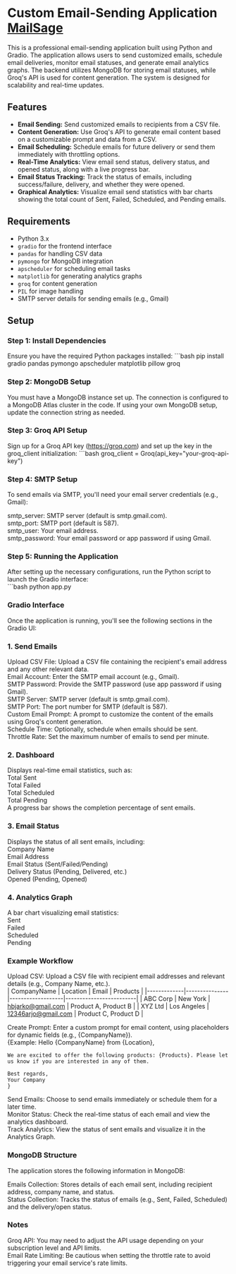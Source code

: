 # Custom Email-Sending Application [MailSage](https://huggingface.co/spaces/Zedoman/Email_Sender)

This is a professional email-sending application built using Python and Gradio. The application allows users to send customized emails, schedule email deliveries, monitor email statuses, and generate email analytics graphs. The backend utilizes MongoDB for storing email statuses, while Groq's API is used for content generation. The system is designed for scalability and real-time updates.<br>

## Features <br>
- **Email Sending:** Send customized emails to recipients from a CSV file. <br>
- **Content Generation:** Use Groq's API to generate email content based on a customizable prompt and data from a CSV. <br>
- **Email Scheduling:** Schedule emails for future delivery or send them immediately with throttling options.<br>
- **Real-Time Analytics:** View email send status, delivery status, and opened status, along with a live progress bar. <br>
- **Email Status Tracking:** Track the status of emails, including success/failure, delivery, and whether they were opened.<br>
- **Graphical Analytics:** Visualize email send statistics with bar charts showing the total count of Sent, Failed, Scheduled, and Pending emails.<br>

## Requirements<br>
- Python 3.x<br>
- `gradio` for the frontend interface <br>
- `pandas` for handling CSV data <br>
- `pymongo` for MongoDB integration<br>
- `apscheduler` for scheduling email tasks<br>
- `matplotlib` for generating analytics graphs<br>
- `groq` for content generation<br>
- `PIL` for image handling<br>
- SMTP server details for sending emails (e.g., Gmail)<br>

## Setup <br>

### Step 1: Install Dependencies <br>
Ensure you have the required Python packages installed:
    ```bash
    pip install gradio pandas pymongo apscheduler matplotlib pillow groq

### Step 2: MongoDB Setup <br>
You must have a MongoDB instance set up. The connection is configured to a MongoDB Atlas cluster in the code. If using your own MongoDB setup, update the connection string as needed.

### Step 3: Groq API Setup <br>
Sign up for a Groq API key (https://groq.com) and set up the key in the groq_client initialization:
    ```bash
    groq_client = Groq(api_key="your-groq-api-key")


### Step 4: SMTP Setup<br>
To send emails via SMTP, you'll need your email server credentials (e.g., Gmail):<br>

smtp_server: SMTP server (default is smtp.gmail.com).<br>
smtp_port: SMTP port (default is 587).<br>
smtp_user: Your email address.<br>
smtp_password: Your email password or app password if using Gmail.<br>

### Step 5: Running the Application<br>
After setting up the necessary configurations, run the Python script to launch the Gradio interface:<br>
    ```bash
    python app.py


### Gradio Interface<br>
Once the application is running, you'll see the following sections in the Gradio UI:<br>

### 1. Send Emails<br>
Upload CSV File: Upload a CSV file containing the recipient's email address and any other relevant data.<br>
Email Account: Enter the SMTP email account (e.g., Gmail).<br>
SMTP Password: Provide the SMTP password (use app password if using Gmail).<br>
SMTP Server: SMTP server (default is smtp.gmail.com).<br>
SMTP Port: The port number for SMTP (default is 587).<br>
Custom Email Prompt: A prompt to customize the content of the emails using Groq's content generation.<br>
Schedule Time: Optionally, schedule when emails should be sent.<br>
Throttle Rate: Set the maximum number of emails to send per minute.<br>
### 2. Dashboard<br>
Displays real-time email statistics, such as:<br>
Total Sent<br>
Total Failed<br>
Total Scheduled<br>
Total Pending<br>
A progress bar shows the completion percentage of sent emails.<br>
### 3. Email Status<br>
Displays the status of all sent emails, including:<br>
Company Name<br>
Email Address<br>
Email Status (Sent/Failed/Pending)<br>
Delivery Status (Pending, Delivered, etc.)<br>
Opened (Pending, Opened)<br>
### 4. Analytics Graph
A bar chart visualizing email statistics:<br>
Sent<br>
Failed<br>
Scheduled<br>
Pending<br>


### Example Workflow
Upload CSV: Upload a CSV file with recipient email addresses and relevant details (e.g., Company Name, etc.). <br>
| CompanyName | Location      | Email             | Products               |
|-------------|---------------|-------------------|-------------------------|
| ABC Corp    | New York      | hbjarko@gmail.com | Product A, Product B   |
| XYZ Ltd     | Los Angeles   | 12346arjo@gmail.com | Product C, Product D |

Create Prompt: Enter a custom prompt for email content, using placeholders for dynamic fields (e.g., {CompanyName}). <br>
    {Example: Hello {CompanyName} from {Location}, <br>

    We are excited to offer the following products: {Products}. Please let us know if you are interested in any of them.
 
    Best regards,
    Your Company
    }
Send Emails: Choose to send emails immediately or schedule them for a later time. <br>
Monitor Status: Check the real-time status of each email and view the analytics dashboard. <br>
Track Analytics: View the status of sent emails and visualize it in the Analytics Graph. <br>

### MongoDB Structure<br>
The application stores the following information in MongoDB:<br>

Emails Collection: Stores details of each email sent, including recipient address, company name, and status.<br>
Status Collection: Tracks the status of emails (e.g., Sent, Failed, Scheduled) and the delivery/open status.<br>


### Notes
Groq API: You may need to adjust the API usage depending on your subscription level and API limits.<br>
Email Rate Limiting: Be cautious when setting the throttle rate to avoid triggering your email service's rate limits.<br>